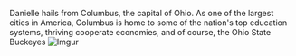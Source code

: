Danielle hails from Columbus, the capital of Ohio. As one of the largest cities in America, Columbus is home to some of the nation's top education systems, thriving cooperate economies, and of course, the Ohio State Buckeyes
![Imgur](https://i.imgur.com/jYS7ptK.jpg) 
